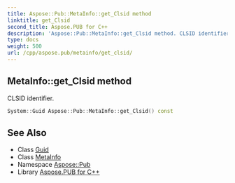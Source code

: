 ```yaml
---
title: Aspose::Pub::MetaInfo::get_Clsid method
linktitle: get_Clsid
second_title: Aspose.PUB for C++
description: 'Aspose::Pub::MetaInfo::get_Clsid method. CLSID identifier in C++.'
type: docs
weight: 500
url: /cpp/aspose.pub/metainfo/get_clsid/
---
```

## MetaInfo::get_Clsid method


CLSID identifier.

```cpp
System::Guid Aspose::Pub::MetaInfo::get_Clsid() const
```

## See Also

* Class [Guid](../../../system/guid/)
* Class [MetaInfo](../)
* Namespace [Aspose::Pub](../../)
* Library [Aspose.PUB for C++](../../../)
